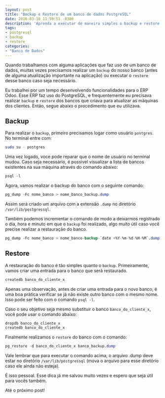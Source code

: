 ```yaml
---
layout: post
title: "Backup e Restore de um banco de dados PostgreSQL"
date: 2016-03-18 11:59:51 -0300
description: 'Aprenda a executar de maneira simples o backup e restore de um banco de dados PostgreSQL'
tags:
- postgresql
- backup
- restore
categories:
- "Banco de Dados"
---
```


Quando trabalhamos com alguma aplicações que faz uso de um banco de dados, muitas vezes precisamos realizar um `backup` do nosso banco (antes de alguma atualização importante na aplicação) ou executar o `restore` desse banco caso seja necessário.

Eu trabalhei por um tempo desenvolvendo funcionalidades para o ERP Odoo. Esse ERP faz uso do PostgreSQL, e frequentemente eu precisava realizar `backup` e `restore` dos bancos que criava para atualizar as máquinas dos clientes. Então, segue abaixo o procedimento que eu utilizava.

## Backup

Para realizar o `backup`, primeiro precisamos logar como usuário `postgres`. No terminal entre com:

```bash
sudo su - postgres
```

Uma vez logado, voce pode reparar que o nome de usuário no terminal mudou. Caso seja necessário, é possível visualizar a lista de bancos existentes na sua máquina através do comando abaixo:

```sql
psql -l
```

Agora, vamos realizar o backup do banco com o seguinte comando:

```sql
pg_dump -Fc nome_banco > nome_banco_backup.dump
```

Assim será criado um arquivo com a extensão `.dump` no diretório `/var/lib/postgressql`.

Também podemos incrementar o comando de modo a deixarmos registrado o dia, hora e minuto em que o `backup` foi realizado, algo muito útil caso você precise realizar a restauração do banco.

```sql
pg_dump -Fc nome_banco > nome_banco-backup-`date +%Y-%m-%d-%H-%M`.dump
```

## Restore

A restauração do banco é tão simples quanto o `backup`.
Primeiramente, vamos criar uma entrada para o banco que será restaurado.

```sql
createdb banco_do_cliente_x
```

Apenas uma observação, antes de criar uma entrada para o novo banco, é uma boa prática verificar se já não existe outro banco com o mesmo nome. Isso pode ser feito com o comando `psql -l`.

Caso o seu objetivo seja mesmo substituir o banco `banco_do_cliente_x`, você pode usar o comando abaixo:

```sql
dropdb banco_do_cliente_x
createdb banco_do_cliente_x
```

Finalmente realizamos o `restore` do banco com o comando:

```sql
pg_restore -d banco_do_cliente_x banco_backup.dump
```

Vale lembrar que para executar o comando acima, o arquivo .dump deve estar no diretório `/var/lib/postgressql` (mova o arquivo para esse diretório caso ele ainda não esteja).

É isso pessoal. Esse dica já me salvou muito vezes e espero que seja útil para vocês também.

Até o próximo post!